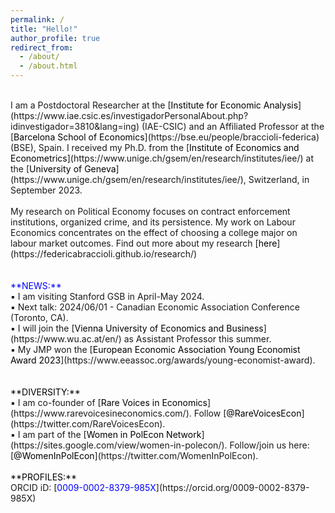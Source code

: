 ```yaml
---
permalink: /
title: "Hello!"
author_profile: true
redirect_from: 
  - /about/
  - /about.html
---
```

<br />
I am a Postdoctoral Researcher at the [<span style="color:black">Institute for Economic Analysis</span>](https://www.iae.csic.es/investigadorPersonalAbout.php?idinvestigador=3810&lang=ing) (IAE-CSIC) and an Affiliated Professor at the [<span style="color:black">Barcelona School of Economics</span>](https://bse.eu/people/braccioli-federica) (BSE), Spain. I received my Ph.D. from the [<span style="color:black">Institute of Economics and Econometrics</span>](https://www.unige.ch/gsem/en/research/institutes/iee/) at the [<span style="color:black">University of Geneva</span>](https://www.unige.ch/gsem/en/research/institutes/iee/), Switzerland, in September 2023. <br />
 <br />
My research on Political Economy focuses on contract enforcement institutions, organized crime, and its persistence. My work on Labour Economics concentrates on the effect of choosing a college major on labour market outcomes. Find out more about my research [<span style="color:black">here</span>](https://federicabraccioli.github.io/research/) <br />
<br />
<br />
<span style="color:blue">**NEWS:**</span> <br />
▪️ I am visiting Stanford GSB in April-May 2024. <br />
▪️ Next talk: 2024/06/01 - Canadian Economic Association Conference (Toronto, CA). <br />
▪️ I will join the [<span style="color:black">Vienna University of Economics and Business</span>](https://www.wu.ac.at/en/) as Assistant Professor this summer. <br />
▪️ My JMP won the [<span style="color:black">European Economic Association Young Economist Award 2023</span>](https://www.eeassoc.org/awards/young-economist-award).  <br />
<br />
<br />
<span style="color:black">**DIVERSITY:**</span> <br />
▪️ I am co-founder of [<span style="color:black">Rare Voices in Economics</span>](https://www.rarevoicesineconomics.com/). Follow [<span style="color:black">@RareVoicesEcon</span>](https://twitter.com/RareVoicesEcon). <br />
▪️ I am part of the [<span style="color:black">Women in PolEcon Network</span>](https://sites.google.com/view/women-in-polecon/). Follow/join us here: [<span style="color:black">@WomenInPolEcon</span>](https://twitter.com/WomenInPolEcon).
<br />
<br />
<span style="color:black">**PROFILES:**</span> <br />
ORCID iD: [<span style="color:blue">0009-0002-8379-985X</span>](https://orcid.org/0009-0002-8379-985X) <br />
<br />
<!-- ![Alt Text](/images/IAE_logo.jpg){: width="25%" style="float: right;" } ![Alt Text](/images/bse_logo_large.png){: width="30%" style="float: right;" } -->
